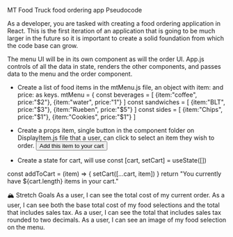 MT Food Truck food ordering app Pseudocode

As a developer, you are tasked with creating a food ordering application in React. This is the first iteration of an application that is going to be much larger in the future so it is important to create a solid foundation from which the code base can grow.

The menu UI will be in its own component as will the order UI. App.js controls of all the data in state, renders the other components, and passes data to the menu and the order component.


- Create a list of food items in the mtMenu.js file, an object with item: and price: as keys.
mtMenu = {
const beverages = [
    {item:"coffee", price:"$2"}, 
    {item:"water", price:"1"}
    ]
const sandwiches = [ 
    {item:"BLT", price:"$3"},
    {item:"Rueben", price:"$5"}
    ]
const sides = [ 
    {item:"Chips", price:"$1"},
    {item:"Cookies", price:"$1"}
]


- Create a props item, single button in the component folder on DisplayItem.js file that a user, can click to select an item they wish to order.
<button onClick={props.addToCart(props.item)}>Add this item to your cart</button>

- Create a state for cart, will use 
const [cart, setCart] = useState([])

const addToCart = (item) => {
    setCart([...cart, item])
}
return <DisplayItem item={sideItem} addToCart={addToCart}/>
"You currently have ${cart.length} items in your cart."

🏔 Stretch Goals
As a user, I can see the total cost of my current order.
As a user, I can see both the base total cost of my food selections and the total that includes sales tax.
As a user, I can see the total that includes sales tax rounded to two decimals.
As a user, I can see an image of my food selection on the menu.